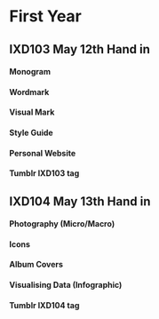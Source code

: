 First Year 
========================
IXD103 May 12th Hand in
-----------------------

#### Monogram




#### Wordmark




#### Visual Mark




#### Style Guide




#### Personal Website




#### Tumblr IXD103 tag


IXD104 May 13th Hand in
-----------------------

#### Photography (Micro/Macro)




#### Icons 





#### Album Covers





#### Visualising Data (Infographic)





#### Tumblr IXD104 tag